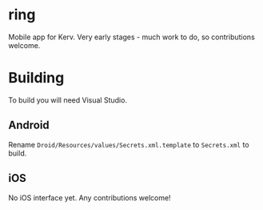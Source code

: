 # ring
Mobile app for Kerv. Very early stages - much work to do, so contributions welcome.

# Building
To build you will need Visual Studio.

## Android
Rename `Droid/Resources/values/Secrets.xml.template` to `Secrets.xml` to build.

## iOS
No iOS interface yet. Any contributions welcome!
